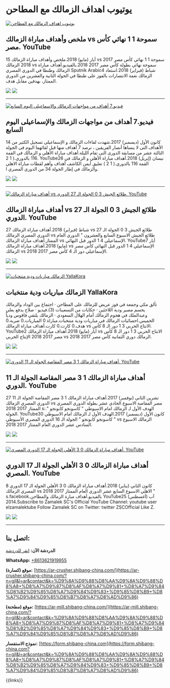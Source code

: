# يوتيوب اهداف الزمالك مع المطاحن

<a href="https://swt.shibang-china.com/?n=gjl&l=ar&img&k=%D9%8A%D9%88%D8%AA%D9%8A%D9%88%D8%A8+%D8%A7%D9%87%D8%AF%D8%A7%D9%81+%D8%A7%D9%84%D8%B2%D9%85%D8%A7%D9%84%D9%83+%D9%85%D8%B9+%D8%A7%D9%84%D9%85%D8%B7%D8%A7%D8%AD%D9%86" target="_blank">![يوتيوب اهداف الزمالك مع المطاحن](http://static.shibang-china.com/all-800x300/1105.jpg)</a>

## ملخص وأهداف مباراة الزمالك vs سموحة 1 1 نهائي كأس مصر. YouTube
15 أيار (مايو) 2018.ملخص وأهداف مباراة الزمالك vs سموحة 1 1 نهائي كأس مصر 2017 2018 الزمالك vs سموحة نهائي بطولة كأس مصر 2017 2018.بالفيديو.أهداف مباراة الزمالك وطنطا في الدوري المصري Sputnik Arabic4 شباط (فبراير) 2018.استعاد الزمالك نغمة الانتصارات بالفوز على طنطا في الجولة الثانية والعشرين من الدوري الممتاز، بهدفين مقابل هدف.


<a href="https://whatsapp.shibangsoft.com/WhatsApp.php" target="_blank" title="WhatsApp">![](http://static.shibang-china.com/icon/whatsapp.png)</a> <a href="https://swt.shibang-china.com/?n=gjl&l=ar&icon&k=%D9%8A%D9%88%D8%AA%D9%8A%D9%88%D8%A8+%D8%A7%D9%87%D8%AF%D8%A7%D9%81+%D8%A7%D9%84%D8%B2%D9%85%D8%A7%D9%84%D9%83+%D9%85%D8%B9+%D8%A7%D9%84%D9%85%D8%B7%D8%A7%D8%AD%D9%86" target="_blank">![](http://static.shibang-china.com/icon/chat-ar.png)</a>

---

<a href="https://swt.shibang-china.com/?n=gjl&l=ar&img&k=%D9%8A%D9%88%D8%AA%D9%8A%D9%88%D8%A8+%D8%A7%D9%87%D8%AF%D8%A7%D9%81+%D8%A7%D9%84%D8%B2%D9%85%D8%A7%D9%84%D9%83+%D9%85%D8%B9+%D8%A7%D9%84%D9%85%D8%B7%D8%A7%D8%AD%D9%86" target="_blank">![فيديو.7 أهداف من مواجهات الزمالك والإسماعيلى اليوم السابع](http://static.shibang-china.com/all-800x300/133.jpg)</a>

## فيديو.7 أهداف من مواجهات الزمالك والإسماعيلى اليوم السابع
14 كانون الأول (ديسمبر) 2017.شهدت لقاءات الزمالك و الإسماعيلى تسجيل الكثير من الأهداف التى لا ينساها أنصار الفريقين ، نرصد 7 أهداف منها قبل لقائهما اليوم فى الجولة الثالثة عشر من مسابقة الدورى التى تقام الليلة.أهداف مباراة الأهلي و الزمالك في القمة 116 بالدوري.( 1 2. YouTube26 نيسان (إبريل) 2018.أهداف مباراة الأهلي و الزمالك في القمة 116 بالدوري.( 1 2 ) تعليق أيمن الكاشف أهداف وأهم لقطات مباراة الاهلي والزمالك في إطار الجولة 34 من الدوري المصري ا.


<a href="https://whatsapp.shibangsoft.com/WhatsApp.php" target="_blank" title="WhatsApp">![](http://static.shibang-china.com/icon/whatsapp.png)</a> <a href="https://swt.shibang-china.com/?n=gjl&l=ar&icon&k=%D9%8A%D9%88%D8%AA%D9%8A%D9%88%D8%A8+%D8%A7%D9%87%D8%AF%D8%A7%D9%81+%D8%A7%D9%84%D8%B2%D9%85%D8%A7%D9%84%D9%83+%D9%85%D8%B9+%D8%A7%D9%84%D9%85%D8%B7%D8%A7%D8%AD%D9%86" target="_blank">![](http://static.shibang-china.com/icon/chat-ar.png)</a>

---

<a href="https://swt.shibang-china.com/?n=gjl&l=ar&img&k=%D9%8A%D9%88%D8%AA%D9%8A%D9%88%D8%A8+%D8%A7%D9%87%D8%AF%D8%A7%D9%81+%D8%A7%D9%84%D8%B2%D9%85%D8%A7%D9%84%D9%83+%D9%85%D8%B9+%D8%A7%D9%84%D9%85%D8%B7%D8%A7%D8%AD%D9%86" target="_blank">![أهداف مباراة الزمالك vs طلائع الجيش 3 0 الجولة الـ 27 الدوري. YouTube](http://static.shibang-china.com/all-800x300/142.jpg)</a>

## أهداف مباراة الزمالك vs طلائع الجيش 3 0 الجولة الـ 27 الدوري. YouTube
27 شباط (فبراير) 2018.أهداف مباراة الزمالك vs طلائع الجيش 3 0 الجولة الـ 27 الدوري المصري الزمالك vs طلائع الجيش الاسبوع السابع والعشرون &quot; الدوري العام الممتاز.أهداف مباراة الزمالك vs الإسماعيلي 4 1 الدور قبل النهائي. YouTube7 أيار (مايو) 2018.أهداف مباراة الزمالك vs الإسماعيلي 4 1 الدور قبل النهائي كأس مصر الزمالك vs الإسماعيلي دور الـ 4 كأس مصر 2017 2018.


<a href="https://whatsapp.shibangsoft.com/WhatsApp.php" target="_blank" title="WhatsApp">![](http://static.shibang-china.com/icon/whatsapp.png)</a> <a href="https://swt.shibang-china.com/?n=gjl&l=ar&icon&k=%D9%8A%D9%88%D8%AA%D9%8A%D9%88%D8%A8+%D8%A7%D9%87%D8%AF%D8%A7%D9%81+%D8%A7%D9%84%D8%B2%D9%85%D8%A7%D9%84%D9%83+%D9%85%D8%B9+%D8%A7%D9%84%D9%85%D8%B7%D8%A7%D8%AD%D9%86" target="_blank">![](http://static.shibang-china.com/icon/chat-ar.png)</a>

---

<a href="https://swt.shibang-china.com/?n=gjl&l=ar&img&k=%D9%8A%D9%88%D8%AA%D9%8A%D9%88%D8%A8+%D8%A7%D9%87%D8%AF%D8%A7%D9%81+%D8%A7%D9%84%D8%B2%D9%85%D8%A7%D9%84%D9%83+%D9%85%D8%B9+%D8%A7%D9%84%D9%85%D8%B7%D8%A7%D8%AD%D9%86" target="_blank">![الزمالك مباريات ودية منتخبات YallaKora](http://static.shibang-china.com/all-800x300/441.jpg)</a>

## الزمالك مباريات ودية منتخبات YallaKora
تألق مكي وجمعة في فوز عريض للزمالك على المطاحن &middot; اجتماع بين الوداد والزمالك يحسم مصير ودية اللاجئين &middot; حكايات من التسعينات (3).فيديو &middot; صلاح يدفع بعلي وعبدالملك في هجوم الزمالك أمام الهلال السعودي &middot; الزمالك يلتقي فاقوس ودياً الخميس.احصائيات الزمالك في مباريات ودية منتخبات.مباراة 0 المباريات.0 ضربة.0 هدف.0 كارت.0 كارت.أهداف مباراة الزمالك vs الانتاج الحربي 3 1 دور الـ 8 كأس. YouTube2 أيار (مايو) 2018.أهداف مباراة الزمالك vs الانتاج الحربي 3 1 دور الـ 8 كأس مصر 2017 2018 الإنتاج الحربي vs الزمالك دوري الثمانية كأس مصر 2017 2018.


<a href="https://whatsapp.shibangsoft.com/WhatsApp.php" target="_blank" title="WhatsApp">![](http://static.shibang-china.com/icon/whatsapp.png)</a> <a href="https://swt.shibang-china.com/?n=gjl&l=ar&icon&k=%D9%8A%D9%88%D8%AA%D9%8A%D9%88%D8%A8+%D8%A7%D9%87%D8%AF%D8%A7%D9%81+%D8%A7%D9%84%D8%B2%D9%85%D8%A7%D9%84%D9%83+%D9%85%D8%B9+%D8%A7%D9%84%D9%85%D8%B7%D8%A7%D8%AD%D9%86" target="_blank">![](http://static.shibang-china.com/icon/chat-ar.png)</a>

---

<a href="https://swt.shibang-china.com/?n=gjl&l=ar&img&k=%D9%8A%D9%88%D8%AA%D9%8A%D9%88%D8%A8+%D8%A7%D9%87%D8%AF%D8%A7%D9%81+%D8%A7%D9%84%D8%B2%D9%85%D8%A7%D9%84%D9%83+%D9%85%D8%B9+%D8%A7%D9%84%D9%85%D8%B7%D8%A7%D8%AD%D9%86" target="_blank">![أهداف مباراة الزمالك 1 3 مصر المقاصة الجولة الـ 11 الدوري. YouTube](http://static.shibang-china.com/all-800x300/1314.jpg)</a>

## أهداف مباراة الزمالك 1 3 مصر المقاصة الجولة الـ 11 الدوري. YouTube
27 تشرين الثاني (نوفمبر) 2017.أهداف مباراة الزمالك 1 3 مصر المقاصة الجولة الـ 11 الدوري المصري الزمالك vs مصر المقاصة الاسبوع الحادي عشر بطولة الدوري المصري الممتاز 2017 2018 s:.الهدف الأول لـ الزمالك امام الاسيوطي &quot; كاسونجو كابونجو &quot; الجولة. YouTube30 كانون الأول (ديسمبر) 2017.الهدف الأول لـ الزمالك امام الاسيوطي &quot; كاسونجو كابونجو &quot; الجولة الـ 16 الدوري المصري الأسيوطي vs الزمالك الاسبوع السادس عشر الدوري العام الممتاز 2017 2018.


<a href="https://whatsapp.shibangsoft.com/WhatsApp.php" target="_blank" title="WhatsApp">![](http://static.shibang-china.com/icon/whatsapp.png)</a> <a href="https://swt.shibang-china.com/?n=gjl&l=ar&icon&k=%D9%8A%D9%88%D8%AA%D9%8A%D9%88%D8%A8+%D8%A7%D9%87%D8%AF%D8%A7%D9%81+%D8%A7%D9%84%D8%B2%D9%85%D8%A7%D9%84%D9%83+%D9%85%D8%B9+%D8%A7%D9%84%D9%85%D8%B7%D8%A7%D8%AD%D9%86" target="_blank">![](http://static.shibang-china.com/icon/chat-ar.png)</a>

---

<a href="https://swt.shibang-china.com/?n=gjl&l=ar&img&k=%D9%8A%D9%88%D8%AA%D9%8A%D9%88%D8%A8+%D8%A7%D9%87%D8%AF%D8%A7%D9%81+%D8%A7%D9%84%D8%B2%D9%85%D8%A7%D9%84%D9%83+%D9%85%D8%B9+%D8%A7%D9%84%D9%85%D8%B7%D8%A7%D8%AD%D9%86" target="_blank">![أهداف مباراة الزمالك 0 3 الأهلي الجولة الـ 17 الدوري المصري. YouTube](http://static.shibang-china.com/all-800x300/1217.jpg)</a>

## أهداف مباراة الزمالك 0 3 الأهلي الجولة الـ 17 الدوري المصري. YouTube
8 كانون الثاني (يناير) 2018.أهداف مباراة الزمالك 0 3 الأهلي الجولة الـ 17 الدوري المصري الزمالك vs الاهلي الاسبوع السابع عشر الدوري العام الممتاز 2017 2018 &quot; s.facebook.بالفيديو.أهداف مبارة الزمالك والمطاحن YouTube25 آب (أغسطس) 2014.Subscribe to Zamalek SC&#39;s Official YouTube Channel: youtube user elzamalektube Follow Zamalek SC on Twitter: twitter ZSCOfficial Like Z.


<a href="https://whatsapp.shibangsoft.com/WhatsApp.php" target="_blank" title="WhatsApp">![](http://static.shibang-china.com/icon/whatsapp.png)</a> <a href="https://swt.shibang-china.com/?n=gjl&l=ar&icon&k=%D9%8A%D9%88%D8%AA%D9%8A%D9%88%D8%A8+%D8%A7%D9%87%D8%AF%D8%A7%D9%81+%D8%A7%D9%84%D8%B2%D9%85%D8%A7%D9%84%D9%83+%D9%85%D8%B9+%D8%A7%D9%84%D9%85%D8%B7%D8%A7%D8%AD%D9%86" target="_blank">![](http://static.shibang-china.com/icon/chat-ar.png)</a>

---
## اتصل بنا:

**الدردشة الآن:** [انقر للدردشة](https://swt.shibang-china.com?n=gjl&l=ar&contact&k=%D9%8A%D9%88%D8%AA%D9%8A%D9%88%D8%A8+%D8%A7%D9%87%D8%AF%D8%A7%D9%81+%D8%A7%D9%84%D8%B2%D9%85%D8%A7%D9%84%D9%83+%D9%85%D8%B9+%D8%A7%D9%84%D9%85%D8%B7%D8%A7%D8%AD%D9%86)

**WhatsApp:**  [+8613621919955](https://whatsapp.shibangsoft.com/WhatsApp.php)

**موقع (كسارة):** [https://ar-crusher.shibang-china.com/](https://ar-crusher.shibang-china.com/?n=gjl&l=ar&contact&k=%D9%8A%D9%88%D8%AA%D9%8A%D9%88%D8%A8+%D8%A7%D9%87%D8%AF%D8%A7%D9%81+%D8%A7%D9%84%D8%B2%D9%85%D8%A7%D9%84%D9%83+%D9%85%D8%B9+%D8%A7%D9%84%D9%85%D8%B7%D8%A7%D8%AD%D9%86)

**موقع (مطحنة):** [https://ar-mill.shibang-china.com/](https://ar-mill.shibang-china.com/?n=gjl&l=ar&contact&k=%D9%8A%D9%88%D8%AA%D9%8A%D9%88%D8%A8+%D8%A7%D9%87%D8%AF%D8%A7%D9%81+%D8%A7%D9%84%D8%B2%D9%85%D8%A7%D9%84%D9%83+%D9%85%D8%B9+%D8%A7%D9%84%D9%85%D8%B7%D8%A7%D8%AD%D9%86)

**نموذج الاستفسار:** [https://form.shibang-china.com](https://form.shibang-china.com?n=gjl&l=ar&contact&k=%D9%8A%D9%88%D8%AA%D9%8A%D9%88%D8%A8+%D8%A7%D9%87%D8%AF%D8%A7%D9%81+%D8%A7%D9%84%D8%B2%D9%85%D8%A7%D9%84%D9%83+%D9%85%D8%B9+%D8%A7%D9%84%D9%85%D8%B7%D8%A7%D8%AD%D9%86)

{{links}}